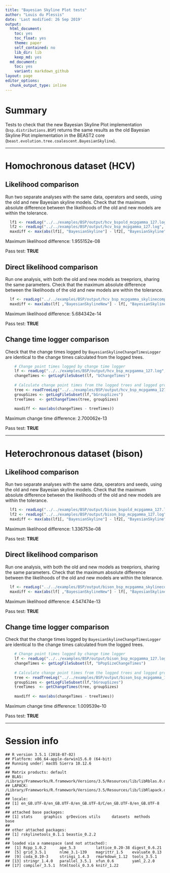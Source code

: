 ```yaml
---
title: "Bayesian Skyline Plot tests"
author: "Louis du Plessis"
date: 'Last modified: 26 Sep 2019'
output:
  html_document:
    toc: yes
    toc_float: yes
    theme: paper
    self_contained: no
    lib_dir: lib
    keep_md: yes
  md_document:
    toc: yes
    variant: markdown_github
layout: page
editor_options: 
  chunk_output_type: inline
---
```


# Summary

Tests to check that the new Bayesian Skyline Plot implementation (`bsp.distributions.BSP`) returns the same results as the old Bayesian Skyline Plot implementation in the BEAST2 core (`beast.evolution.tree.coalescent.BayesianSkyline`).
    





---
  
# Homochronous dataset (HCV)
  
## Likelihood comparison

Run two separate analyses with the same data, operators and seeds, using the old and new Bayesian skyline models. Check that the maximum absolute difference between the likelihoods of the old and new models are within the tolerance.


```r
  lf1 <- readLog("../../examples/BSP/output/hcv_bspold_mcpgamma_127.log",  burnin=0)
  lf2 <- readLog("../../examples/BSP/output/hcv_bsp_mcpgamma_127.log", burnin=0)
  maxdiff <- max(abs(lf1[, "BayesianSkyline"] - lf2[, "BayesianSkyline"]))
```

Maximum likelihood difference: 1.955152e-08

Pass test: **TRUE**


## Direct likelihood comparison

Run one analysis, with both the old and new models as treepriors, sharing the same parameters. Check that the maximum absolute difference between the likelihoods of the old and new models are within the tolerance.


```r
  lf <- readLog("../../examples/BSP/output/hcv_bsp_mcpgamma_skylinecomparison_127.log", burnin=0)
  maxdiff <- max(abs(lf[ ,"BayesianSkylineNew"] - lf[, "BayesianSkyline"]))
```

Maximum likelihood difference: 5.684342e-14

Pass test: **TRUE**




## Change time logger comparison

Check that the change times logged by `BayesianSkylineChangeTimesLogger` are identical to the change times calculated from the logged trees. 


```r
    # Change point times logged by change time logger
    lf <- readLog("../../examples/BSP/output/hcv_bsp_mcpgamma_127.log", burnin=0)
    changeTimes <- getLogFileSubset(lf, "bChangeTimes")
    
    # Calculate change point times from the logged trees and logged group sizes
    tree <- readTreeLog("../../examples/BSP/output/hcv_bsp_mcpgamma_127.trees", burnin=0)
    groupSizes <- getLogFileSubset(lf,"bGroupSizes")
    treeTimes  <- getChangeTimes(tree, groupSizes)
    
    maxdiff <- max(abs(changeTimes - treeTimes))
```

Maximum change time difference: 2.700062e-13

Pass test: **TRUE**




---

# Heterochronous dataset (bison)
  
## Likelihood comparison

Run two separate analyses with the same data, operators and seeds, using the old and new Bayesian skyline models. Check that the maximum absolute difference between the likelihoods of the old and new models are within the tolerance.


```r
  lf1 <- readLog("../../examples/BSP/output/bison_bspold_mcpgamma_127.log",  burnin=0)
  lf2 <- readLog("../../examples/BSP/output/bison_bsp_mcpgamma_127.log", burnin=0)
  maxdiff <- max(abs(lf1[, "BayesianSkyline"] - lf2[, "BayesianSkyline"]))
```

Maximum likelihood difference: 1.336753e-08

Pass test: **TRUE**


## Direct likelihood comparison

Run one analysis, with both the old and new models as treepriors, sharing the same parameters. Check that the maximum absolute difference between the likelihoods of the old and new models are within the tolerance.


```r
  lf <- readLog("../../examples/BSP/output/bison_bsp_mcpgamma_skylinecomparison_127.log", burnin=0)
  maxdiff <- max(abs(lf[ ,"BayesianSkylineNew"] - lf[, "BayesianSkyline"]))
```

Maximum likelihood difference: 4.547474e-13

Pass test: **TRUE**



## Change time logger comparison

Check that the change times logged by `BayesianSkylineChangeTimesLogger` are identical to the change times calculated from the logged trees. 




```r
    # Change point times logged by change time logger
    lf <- readLog("../../examples/BSP/output/bison_bsp_mcpgamma_127.log", burnin=0)
    changeTimes <- getLogFileSubset(lf, "bPopSizeChangeTimes")
    
    # Calculate change point times from the logged trees and logged group sizes
    tree <- readTreeLog("../../examples/BSP/output/bison_bsp_mcpgamma_127.trees", burnin=0)
    groupSizes <- getLogFileSubset(lf,"bGroupSizes")
    treeTimes  <- getChangeTimes(tree, groupSizes)
    
    maxdiff <- max(abs(changeTimes - treeTimes))
```

Maximum change time difference: 1.009539e-10

Pass test: **TRUE**


---

# Session info


```
## R version 3.5.1 (2018-07-02)
## Platform: x86_64-apple-darwin15.6.0 (64-bit)
## Running under: macOS Sierra 10.12.6
## 
## Matrix products: default
## BLAS: /Library/Frameworks/R.framework/Versions/3.5/Resources/lib/libRblas.0.dylib
## LAPACK: /Library/Frameworks/R.framework/Versions/3.5/Resources/lib/libRlapack.dylib
## 
## locale:
## [1] en_GB.UTF-8/en_GB.UTF-8/en_GB.UTF-8/C/en_GB.UTF-8/en_GB.UTF-8
## 
## attached base packages:
## [1] stats     graphics  grDevices utils     datasets  methods   base     
## 
## other attached packages:
## [1] rskylinetools_0.1.1 beastio_0.2.2      
## 
## loaded via a namespace (and not attached):
##  [1] Rcpp_1.0.2      ape_5.3         lattice_0.20-38 digest_0.6.21  
##  [5] grid_3.5.1      nlme_3.1-139    magrittr_1.5    evaluate_0.13  
##  [9] coda_0.19-3     stringi_1.4.3   rmarkdown_1.12  tools_3.5.1    
## [13] stringr_1.4.0   parallel_3.5.1  xfun_0.6        yaml_2.2.0     
## [17] compiler_3.5.1  htmltools_0.3.6 knitr_1.22
```

